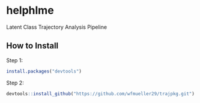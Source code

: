 # helphlme
Latent Class Trajectory Analysis Pipeline

## How to Install
Step 1: 
```r   
install.packages("devtools")
```
Step 2:
```r
devtools::install_github("https://github.com/wfmueller29/trajpkg.git")
```

